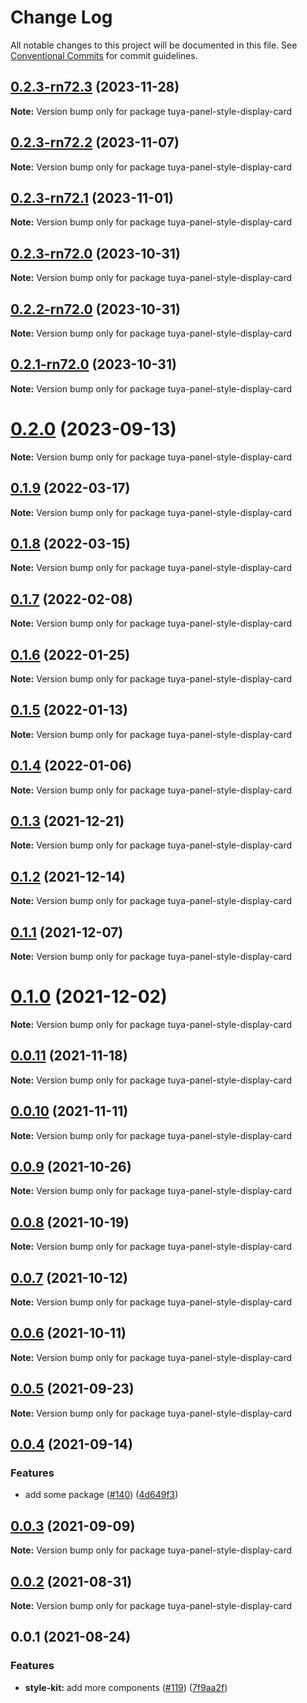 # Change Log

All notable changes to this project will be documented in this file.
See [Conventional Commits](https://conventionalcommits.org) for commit guidelines.

## [0.2.3-rn72.3](https://github.com/tuya/tuya-panel-kit/compare/tuya-panel-style-display-card@0.2.3-rn72.2...tuya-panel-style-display-card@0.2.3-rn72.3) (2023-11-28)

**Note:** Version bump only for package tuya-panel-style-display-card





## [0.2.3-rn72.2](https://github.com/tuya/tuya-panel-kit/compare/tuya-panel-style-display-card@0.2.3-rn72.1...tuya-panel-style-display-card@0.2.3-rn72.2) (2023-11-07)

**Note:** Version bump only for package tuya-panel-style-display-card





## [0.2.3-rn72.1](https://github.com/tuya/tuya-panel-kit/compare/tuya-panel-style-display-card@0.2.3-rn72.0...tuya-panel-style-display-card@0.2.3-rn72.1) (2023-11-01)

**Note:** Version bump only for package tuya-panel-style-display-card





## [0.2.3-rn72.0](https://github.com/tuya/tuya-panel-kit/compare/tuya-panel-style-display-card@0.2.2-rn72.0...tuya-panel-style-display-card@0.2.3-rn72.0) (2023-10-31)

**Note:** Version bump only for package tuya-panel-style-display-card





## [0.2.2-rn72.0](https://github.com/tuya/tuya-panel-kit/compare/tuya-panel-style-display-card@0.2.1-rn72.0...tuya-panel-style-display-card@0.2.2-rn72.0) (2023-10-31)

**Note:** Version bump only for package tuya-panel-style-display-card





## [0.2.1-rn72.0](https://github.com/tuya/tuya-panel-kit/compare/tuya-panel-style-display-card@0.2.0...tuya-panel-style-display-card@0.2.1-rn72.0) (2023-10-31)

**Note:** Version bump only for package tuya-panel-style-display-card





# [0.2.0](https://github.com/tuya/tuya-panel-kit/compare/tuya-panel-style-display-card@0.1.9...tuya-panel-style-display-card@0.2.0) (2023-09-13)

**Note:** Version bump only for package tuya-panel-style-display-card





## [0.1.9](https://github.com/tuya/tuya-panel-kit/compare/tuya-panel-style-display-card@0.1.8...tuya-panel-style-display-card@0.1.9) (2022-03-17)

**Note:** Version bump only for package tuya-panel-style-display-card





## [0.1.8](https://github.com/tuya/tuya-panel-kit/compare/tuya-panel-style-display-card@0.1.7...tuya-panel-style-display-card@0.1.8) (2022-03-15)

**Note:** Version bump only for package tuya-panel-style-display-card





## [0.1.7](https://github.com/tuya/tuya-panel-kit/compare/tuya-panel-style-display-card@0.1.6...tuya-panel-style-display-card@0.1.7) (2022-02-08)

**Note:** Version bump only for package tuya-panel-style-display-card





## [0.1.6](https://github.com/tuya/tuya-panel-kit/compare/tuya-panel-style-display-card@0.1.5...tuya-panel-style-display-card@0.1.6) (2022-01-25)

**Note:** Version bump only for package tuya-panel-style-display-card





## [0.1.5](https://github.com/tuya/tuya-panel-kit/compare/tuya-panel-style-display-card@0.1.4...tuya-panel-style-display-card@0.1.5) (2022-01-13)

**Note:** Version bump only for package tuya-panel-style-display-card





## [0.1.4](https://github.com/tuya/tuya-panel-kit/compare/tuya-panel-style-display-card@0.1.3...tuya-panel-style-display-card@0.1.4) (2022-01-06)

**Note:** Version bump only for package tuya-panel-style-display-card





## [0.1.3](https://github.com/tuya/tuya-panel-kit/compare/tuya-panel-style-display-card@0.1.2...tuya-panel-style-display-card@0.1.3) (2021-12-21)

**Note:** Version bump only for package tuya-panel-style-display-card





## [0.1.2](https://github.com/tuya/tuya-panel-kit/compare/tuya-panel-style-display-card@0.1.1...tuya-panel-style-display-card@0.1.2) (2021-12-14)

**Note:** Version bump only for package tuya-panel-style-display-card





## [0.1.1](https://github.com/tuya/tuya-panel-kit/compare/tuya-panel-style-display-card@0.0.11...tuya-panel-style-display-card@0.1.1) (2021-12-07)

**Note:** Version bump only for package tuya-panel-style-display-card





# [0.1.0](https://github.com/tuya/tuya-panel-kit/compare/tuya-panel-style-display-card@0.0.11...tuya-panel-style-display-card@0.1.0) (2021-12-02)

**Note:** Version bump only for package tuya-panel-style-display-card





## [0.0.11](https://github.com/tuya/tuya-panel-kit/compare/tuya-panel-style-display-card@0.0.10...tuya-panel-style-display-card@0.0.11) (2021-11-18)

**Note:** Version bump only for package tuya-panel-style-display-card





## [0.0.10](https://github.com/tuya/tuya-panel-kit/compare/tuya-panel-style-display-card@0.0.9...tuya-panel-style-display-card@0.0.10) (2021-11-11)

**Note:** Version bump only for package tuya-panel-style-display-card





## [0.0.9](https://github.com/tuya/tuya-panel-kit/compare/tuya-panel-style-display-card@0.0.8...tuya-panel-style-display-card@0.0.9) (2021-10-26)

**Note:** Version bump only for package tuya-panel-style-display-card





## [0.0.8](https://github.com/tuya/tuya-panel-kit/compare/tuya-panel-style-display-card@0.0.6...tuya-panel-style-display-card@0.0.8) (2021-10-19)

**Note:** Version bump only for package tuya-panel-style-display-card





## [0.0.7](https://github.com/tuya/tuya-panel-kit/compare/tuya-panel-style-display-card@0.0.6...tuya-panel-style-display-card@0.0.7) (2021-10-12)

**Note:** Version bump only for package tuya-panel-style-display-card





## [0.0.6](https://github.com/tuya/tuya-panel-kit/compare/tuya-panel-style-display-card@0.0.5...tuya-panel-style-display-card@0.0.6) (2021-10-11)

**Note:** Version bump only for package tuya-panel-style-display-card





## [0.0.5](https://github.com/tuya/tuya-panel-kit/compare/tuya-panel-style-display-card@0.0.4...tuya-panel-style-display-card@0.0.5) (2021-09-23)

**Note:** Version bump only for package tuya-panel-style-display-card





## [0.0.4](https://github.com/tuya/tuya-panel-kit/compare/tuya-panel-style-display-card@0.0.3...tuya-panel-style-display-card@0.0.4) (2021-09-14)


### Features

* add some package ([#140](https://github.com/tuya/tuya-panel-kit/issues/140)) ([4d649f3](https://github.com/tuya/tuya-panel-kit/commit/4d649f3020ac96bc9aa16c0d27f925b13244317c))





## [0.0.3](https://github.com/tuya/tuya-panel-kit/compare/tuya-panel-style-display-card@0.0.2...tuya-panel-style-display-card@0.0.3) (2021-09-09)

**Note:** Version bump only for package tuya-panel-style-display-card





## [0.0.2](https://github.com/tuya/tuya-panel-kit/compare/tuya-panel-style-display-card@0.0.1...tuya-panel-style-display-card@0.0.2) (2021-08-31)

**Note:** Version bump only for package tuya-panel-style-display-card





## 0.0.1 (2021-08-24)


### Features

* **style-kit:** add more components ([#119](https://github.com/tuya/tuya-panel-kit/issues/119)) ([7f9aa2f](https://github.com/tuya/tuya-panel-kit/commit/7f9aa2fecf01c73760eeb88fcc09703ccef3afca))
